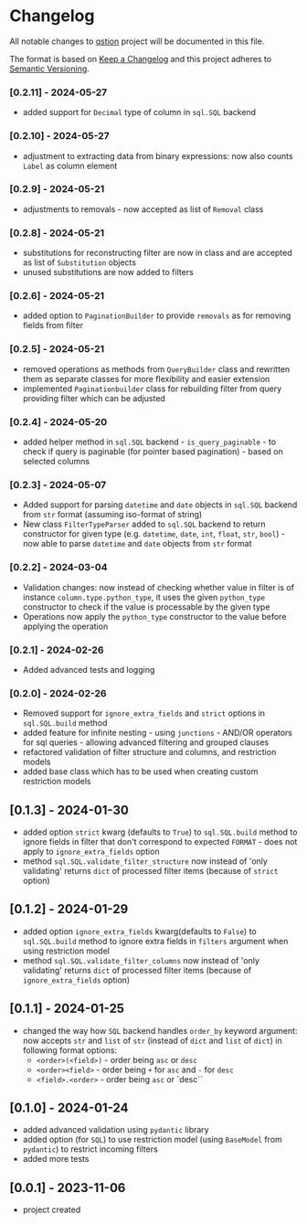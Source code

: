 # Changelog

All notable changes to [qstion](https://github.com/kajotgames/qstion) project will be documented in this file.

The format is based on [Keep a Changelog](http://keepachangelog.com/en/1.0.0/)
and this project adheres to [Semantic Versioning](http://semver.org/spec/v2.0.0.html).
### [0.2.11] - 2024-05-27

- added support for `Decimal` type of column in `sql.SQL` backend

### [0.2.10] - 2024-05-27

- adjustment to extracting data from binary expressions: now also counts `Label` as column element

### [0.2.9] - 2024-05-21

- adjustments to removals - now accepted as list of `Removal` class

### [0.2.8] - 2024-05-21

- substitutions for reconstructing filter are now in class and are accepted as list of `Substitution` objects
- unused substitutions are now added to filters

### [0.2.6] - 2024-05-21

- added option to `PaginationBuilder` to provide `removals` as for removing fields from filter

### [0.2.5] - 2024-05-21

- removed operations as methods from `QueryBuilder` class
and rewritten them as separate classes for more flexibility and easier extension
- implemented `Paginationbuilder` class for rebuilding filter from query providing filter which can be adjusted


### [0.2.4] - 2024-05-20

- added helper method in `sql.SQL` backend - `is_query_paginable` - to check if query is paginable (for pointer based pagination) - based on selected columns

### [0.2.3] - 2024-05-07

- Added support for parsing `datetime` and `date` objects in `sql.SQL` backend from `str` format (assuming iso-format of string)
- New class `FilterTypeParser` added to `sql.SQL` backend to return constructor for given type (e.g. `datetime`, `date`, `int`, `float`, `str`, `bool`) - now able to parse `datetime` and `date` objects from `str` format

### [0.2.2] - 2024-03-04

- Validation changes: now instead of checking whether value in filter is of instance `column.type.python_type`, it uses the given `python_type` constructor to check if the value is processable by the given type
- Operations now apply the `python_type` constructor to the value before applying the operation 


### [0.2.1] - 2024-02-26

- Added advanced tests and logging

### [0.2.0] - 2024-02-26

- Removed support for `ignore_extra_fields` and `strict` options in `sql.SQL.build` method 
- added feature for infinite nesting - using `junctions` - AND/OR operators for sql queries - allowing advanced filtering and grouped clauses
- refactored validation of filter structure and columns, and restriction models
- added base class which has to be used when creating custom restriction models

## [0.1.3] - 2024-01-30

- added option `strict` kwarg (defaults to `True`) to `sql.SQL.build` method to ignore fields in filter that don't correspond to expected `FORMAT` - does not apply to `ignore_extra_fields` option
- method `sql.SQL.validate_filter_structure` now instead of 'only validating' returns `dict` of processed filter items (because of `strict` option)

## [0.1.2] - 2024-01-29

- added option `ignore_extra_fields` kwarg(defaults to `False`) to `sql.SQL.build` method to ignore extra fields in `filters` argument when using restriction model
- method `sql.SQL.validate_filter_columns` now instead of 'only validating' returns `dict` of processed filter items (because of `ignore_extra_fields` option)

## [0.1.1] - 2024-01-25

- changed the way how `SQL` backend handles `order_by` keyword argument: now accepts `str` and `list` of `str` (instead of `dict` and `list` of `dict`) in following format options:
    - `<order>(<field>)` - order being `asc` or `desc`
    - `<order><field>` - order being `+` for `asc` and `-` for `desc`
    - `<field>.<order>` - order being `asc` or `desc``

## [0.1.0] - 2024-01-24

- added advanced validation using `pydantic` library
- added option (for `SQL`) to use restriction model (using `BaseModel` from `pydantic`) to restrict incoming filters
- added more tests

## [0.0.1] - 2023-11-06

- project created